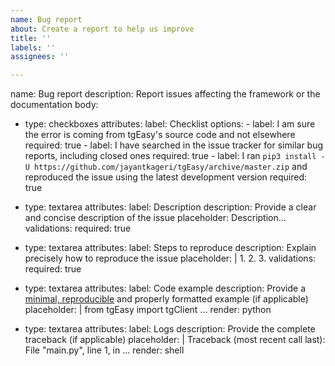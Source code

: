 ```yaml
---
name: Bug report
about: Create a report to help us improve
title: ''
labels: ''
assignees: ''

---
```


name: Bug report
description: Report issues affecting the framework or the documentation
body:
  - type: checkboxes
    attributes:
      label: Checklist
      options:
        - label: I am sure the error is coming from tgEasy's source code and not elsewhere
          required: true
        - label: I have searched in the issue tracker for similar bug reports, including closed ones
          required: true
        - label: I ran `pip3 install -U https://github.com/jayantkageri/tgEasy/archive/master.zip` and reproduced the issue using the latest development version
          required: true

  - type: textarea
    attributes:
      label: Description
      description: Provide a clear and concise description of the issue
      placeholder: Description...
    validations:
      required: true

  - type: textarea
    attributes:
      label: Steps to reproduce
      description: Explain precisely how to reproduce the issue
      placeholder: |
        1.
        2.
        3.
    validations:
      required: true

  - type: textarea
    attributes:
      label: Code example
      description: Provide a [minimal, reproducible](https://stackoverflow.com/help/minimal-reproducible-example) and properly formatted example (if applicable)
      placeholder: |
        from tgEasy import tgClient
        ...
      render: python

  - type: textarea
    attributes:
      label: Logs
      description: Provide the complete traceback (if applicable)
      placeholder: |
        Traceback (most recent call last):
        File "main.py", line 1, in <module>
        ...
      render: shell
